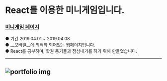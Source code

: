 # React를 이용한 미니게임입니다.

### [미니게임 페이지](https://sample-react-runrun.herokuapp.com/)  
●  기간 2019.04.01 ~ 2019.04.08  
●  __모바일__에 최적화 되어있는 웹페이지입니다.  
●  React를 공부하며, 학원 동기들과 점심내기를 하기 위해 만들었습니다.  
  
---
![portfolio img](https://img1.daumcdn.net/thumb/R1280x0/?scode=mtistory&fname=https%3A%2F%2Fk.kakaocdn.net%2Fdn%2FOsaE2%2FbtquLZ50d30%2FqqBkpUI66ZZKn3FpGL5wB1%2Fimg.png)
---

